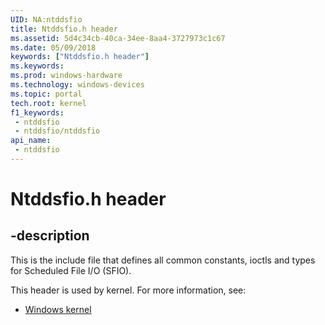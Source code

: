 ```yaml
---
UID: NA:ntddsfio
title: Ntddsfio.h header
ms.assetid: 5d4c34cb-40ca-34ee-8aa4-3727973c1c67
ms.date: 05/09/2018
keywords: ["Ntddsfio.h header"]
ms.keywords: 
ms.prod: windows-hardware
ms.technology: windows-devices
ms.topic: portal
tech.root: kernel
f1_keywords:
 - ntddsfio
 - ntddsfio/ntddsfio
api_name:
 - ntddsfio
---
```


# Ntddsfio.h header


## -description

This is the include file that defines all common constants, ioctls and types for Scheduled File I/O (SFIO).

This header is used by kernel. For more information, see:

- [Windows kernel](../_kernel/index.md)

